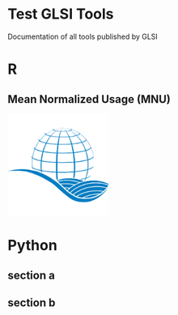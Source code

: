 # Test GLSI Tools

Documentation of all tools published by GLSI

# R

## Mean Normalized Usage (MNU)


<a href="https://meannormalizedusage.readthedocs.io/en/latest/index.html#">
  <img src="images/GLSI_Logo_blue.png" alt="Mean Normalized Usage Documentation" width="200"/>
</a>



# Python


## section a

## section b

